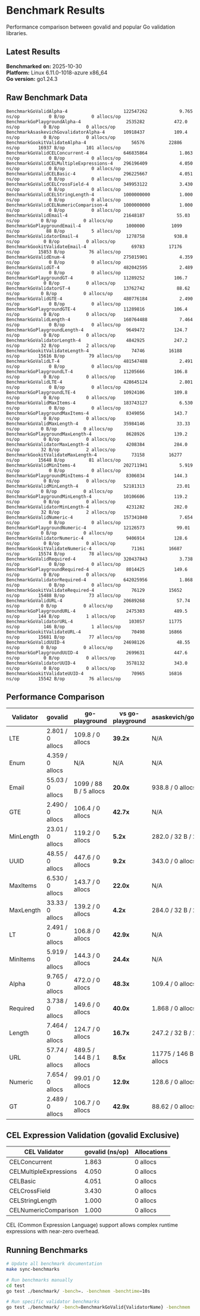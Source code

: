 # Benchmark Results

Performance comparison between govalid and popular Go validation libraries.

## Latest Results

**Benchmarked on:** 2025-10-30  
**Platform:** Linux 6.11.0-1018-azure x86_64  
**Go version:** go1.24.3

## Raw Benchmark Data

```
BenchmarkGoValidAlpha-4                    	122547262	         9.765 ns/op	       0 B/op	       0 allocs/op
BenchmarkGoPlaygroundAlpha-4               	 2535282	       472.0 ns/op	       0 B/op	       0 allocs/op
BenchmarkAsaskevichGovalidatorAlpha-4      	10918437	       109.4 ns/op	       0 B/op	       0 allocs/op
BenchmarkGookitValidateAlpha-4             	   56576	     22886 ns/op	   16937 B/op	     101 allocs/op
BenchmarkGoValidCELConcurrent-4            	646835864	         1.863 ns/op	       0 B/op	       0 allocs/op
BenchmarkGoValidCELMultipleExpressions-4   	296196409	         4.050 ns/op	       0 B/op	       0 allocs/op
BenchmarkGoValidCELBasic-4                 	296225667	         4.051 ns/op	       0 B/op	       0 allocs/op
BenchmarkGoValidCELCrossField-4            	349953122	         3.430 ns/op	       0 B/op	       0 allocs/op
BenchmarkGoValidCELStringLength-4          	1000000000	         1.000 ns/op	       0 B/op	       0 allocs/op
BenchmarkGoValidCELNumericComparison-4     	1000000000	         1.000 ns/op	       0 B/op	       0 allocs/op
BenchmarkGoValidEmail-4                    	21648187	        55.03 ns/op	       0 B/op	       0 allocs/op
BenchmarkGoPlaygroundEmail-4               	 1000000	      1099 ns/op	      88 B/op	       5 allocs/op
BenchmarkGoValidatorEmail-4                	 1278758	       938.8 ns/op	       0 B/op	       0 allocs/op
BenchmarkGookitValidateEmail-4             	   69783	     17176 ns/op	   15853 B/op	      76 allocs/op
BenchmarkGoValidEnum-4                     	275015901	         4.359 ns/op	       0 B/op	       0 allocs/op
BenchmarkGoValidGT-4                       	482042595	         2.489 ns/op	       0 B/op	       0 allocs/op
BenchmarkGoPlaygroundGT-4                  	11289252	       106.7 ns/op	       0 B/op	       0 allocs/op
BenchmarkGoValidatorGT-4                   	13762742	        88.62 ns/op	       0 B/op	       0 allocs/op
BenchmarkGoValidGTE-4                      	480776184	         2.490 ns/op	       0 B/op	       0 allocs/op
BenchmarkGoPlaygroundGTE-4                 	11289816	       106.4 ns/op	       0 B/op	       0 allocs/op
BenchmarkGoValidLength-4                   	160764488	         7.464 ns/op	       0 B/op	       0 allocs/op
BenchmarkGoPlaygroundLength-4              	 9649472	       124.7 ns/op	       0 B/op	       0 allocs/op
BenchmarkGoValidatorLength-4               	 4842925	       247.2 ns/op	      32 B/op	       2 allocs/op
BenchmarkGookitValidateLength-4            	   74746	     16188 ns/op	   15616 B/op	      79 allocs/op
BenchmarkGoValidLT-4                       	481547488	         2.491 ns/op	       0 B/op	       0 allocs/op
BenchmarkGoPlaygroundLT-4                  	11205666	       106.8 ns/op	       0 B/op	       0 allocs/op
BenchmarkGoValidLTE-4                      	428645124	         2.801 ns/op	       0 B/op	       0 allocs/op
BenchmarkGoPlaygroundLTE-4                 	10924106	       109.8 ns/op	       0 B/op	       0 allocs/op
BenchmarkGoValidMaxItems-4                 	183743127	         6.530 ns/op	       0 B/op	       0 allocs/op
BenchmarkGoPlaygroundMaxItems-4            	 8349056	       143.7 ns/op	       0 B/op	       0 allocs/op
BenchmarkGoValidMaxLength-4                	35984146	        33.33 ns/op	       0 B/op	       0 allocs/op
BenchmarkGoPlaygroundMaxLength-4           	 8628926	       139.2 ns/op	       0 B/op	       0 allocs/op
BenchmarkGoValidatorMaxLength-4            	 4208384	       284.0 ns/op	      32 B/op	       2 allocs/op
BenchmarkGookitValidateMaxLength-4         	   73158	     16277 ns/op	   15648 B/op	      81 allocs/op
BenchmarkGoValidMinItems-4                 	202711941	         5.919 ns/op	       0 B/op	       0 allocs/op
BenchmarkGoPlaygroundMinItems-4            	 8306034	       144.3 ns/op	       0 B/op	       0 allocs/op
BenchmarkGoValidMinLength-4                	52181313	        23.01 ns/op	       0 B/op	       0 allocs/op
BenchmarkGoPlaygroundMinLength-4           	10106606	       119.2 ns/op	       0 B/op	       0 allocs/op
BenchmarkGoValidatorMinLength-4            	 4231282	       282.0 ns/op	      32 B/op	       2 allocs/op
BenchmarkGoValidNumeric-4                  	157341040	         7.654 ns/op	       0 B/op	       0 allocs/op
BenchmarkGoPlaygroundNumeric-4             	12126573	        99.01 ns/op	       0 B/op	       0 allocs/op
BenchmarkGoValidatorNumeric-4              	 9406914	       128.6 ns/op	       0 B/op	       0 allocs/op
BenchmarkGookitValidateNumeric-4           	   71161	     16687 ns/op	   15574 B/op	      78 allocs/op
BenchmarkGoValidRequired-4                 	320437843	         3.738 ns/op	       0 B/op	       0 allocs/op
BenchmarkGoPlaygroundRequired-4            	 8014425	       149.6 ns/op	       0 B/op	       0 allocs/op
BenchmarkGoValidatorRequired-4             	642025956	         1.868 ns/op	       0 B/op	       0 allocs/op
BenchmarkGookitValidateRequired-4          	   76129	     15652 ns/op	   15488 B/op	      73 allocs/op
BenchmarkGoValidURL-4                      	20689268	        57.74 ns/op	       0 B/op	       0 allocs/op
BenchmarkGoPlaygroundURL-4                 	 2475303	       489.5 ns/op	     144 B/op	       1 allocs/op
BenchmarkGoValidatorURL-4                  	  103057	     11775 ns/op	     146 B/op	       1 allocs/op
BenchmarkGookitValidateURL-4               	   70498	     16866 ns/op	   15681 B/op	      77 allocs/op
BenchmarkGoValidUUID-4                     	24698126	        48.55 ns/op	       0 B/op	       0 allocs/op
BenchmarkGoPlaygroundUUID-4                	 2699631	       447.6 ns/op	       0 B/op	       0 allocs/op
BenchmarkGoValidatorUUID-4                 	 3578132	       343.0 ns/op	       0 B/op	       0 allocs/op
BenchmarkGookitValidateUUID-4              	   70965	     16816 ns/op	   15542 B/op	      76 allocs/op
```

## Performance Comparison

| Validator | govalid | go-playground | vs go-playground | asaskevich/govalidator | vs asaskevich | gookit/validate | vs gookit |
|-----------|---------|---------------|------------------|----------------------|---------------|----------------|----------|
| LTE | 2.801 / 0 allocs | 109.8 / 0 allocs | **39.2x** | N/A | N/A | N/A | N/A |
| Enum | 4.359 / 0 allocs | N/A | N/A | N/A | N/A | N/A | N/A |
| Email | 55.03 / 0 allocs | 1099 / 88 B / 5 allocs | **20.0x** | 938.8 / 0 allocs | **17.1x** | 17176 / 15853 B / 76 allocs | **312.1x** |
| GTE | 2.490 / 0 allocs | 106.4 / 0 allocs | **42.7x** | N/A | N/A | N/A | N/A |
| MinLength | 23.01 / 0 allocs | 119.2 / 0 allocs | **5.2x** | 282.0 / 32 B / 2 allocs | **12.3x** | N/A | N/A |
| UUID | 48.55 / 0 allocs | 447.6 / 0 allocs | **9.2x** | 343.0 / 0 allocs | **7.1x** | 16816 / 15542 B / 76 allocs | **346.4x** |
| MaxItems | 6.530 / 0 allocs | 143.7 / 0 allocs | **22.0x** | N/A | N/A | N/A | N/A |
| MaxLength | 33.33 / 0 allocs | 139.2 / 0 allocs | **4.2x** | 284.0 / 32 B / 2 allocs | **8.5x** | 16277 / 15648 B / 81 allocs | **488.4x** |
| LT | 2.491 / 0 allocs | 106.8 / 0 allocs | **42.9x** | N/A | N/A | N/A | N/A |
| MinItems | 5.919 / 0 allocs | 144.3 / 0 allocs | **24.4x** | N/A | N/A | N/A | N/A |
| Alpha | 9.765 / 0 allocs | 472.0 / 0 allocs | **48.3x** | 109.4 / 0 allocs | **11.2x** | 22886 / 16937 B / 101 allocs | **2343.7x** |
| Required | 3.738 / 0 allocs | 149.6 / 0 allocs | **40.0x** | 1.868 / 0 allocs | **0.5x** | 15652 / 15488 B / 73 allocs | **4187.3x** |
| Length | 7.464 / 0 allocs | 124.7 / 0 allocs | **16.7x** | 247.2 / 32 B / 2 allocs | **33.1x** | 16188 / 15616 B / 79 allocs | **2168.8x** |
| URL | 57.74 / 0 allocs | 489.5 / 144 B / 1 allocs | **8.5x** | 11775 / 146 B / 1 allocs | **203.9x** | 16866 / 15681 B / 77 allocs | **292.1x** |
| Numeric | 7.654 / 0 allocs | 99.01 / 0 allocs | **12.9x** | 128.6 / 0 allocs | **16.8x** | 16687 / 15574 B / 78 allocs | **2180.2x** |
| GT | 2.489 / 0 allocs | 106.7 / 0 allocs | **42.9x** | 88.62 / 0 allocs | **35.6x** | N/A | N/A |

## CEL Expression Validation (govalid Exclusive)

| CEL Validator | govalid (ns/op) | Allocations |
|---------------|-----------------|-------------|
| CELConcurrent | 1.863 | 0 allocs |
| CELMultipleExpressions | 4.050 | 0 allocs |
| CELBasic | 4.051 | 0 allocs |
| CELCrossField | 3.430 | 0 allocs |
| CELStringLength | 1.000 | 0 allocs |
| CELNumericComparison | 1.000 | 0 allocs |

CEL (Common Expression Language) support allows complex runtime expressions with near-zero overhead.

## Running Benchmarks

```bash
# Update all benchmark documentation
make sync-benchmarks

# Run benchmarks manually
cd test
go test ./benchmark/ -bench=. -benchmem -benchtime=10s

# Run specific validator benchmarks
go test ./benchmark/ -bench=BenchmarkGoValid{ValidatorName} -benchmem
```
